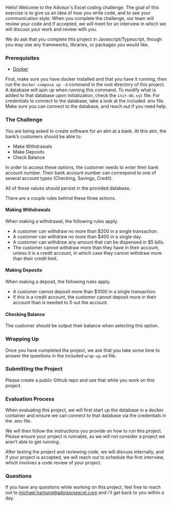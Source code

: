Hello! Welcome to the Advisor's Excel coding challenge. The goal of this exercise is to give us an idea of how you write code, and to see your communication style. When you complete the challenge, our team will review your code and if accepted, we will meet for an interview in which we will discuss your work and review with you.

We do ask that you complete this project in Javascript/Typescript, though you may use any frameworks, libraries, or packages you would like.

### Prerequisites
- [Docker](https://www.docker.com/products/docker-desktop/)

First, make sure you have docker installed and that you have it running, then run the `docker-compose up -d` command in the root directory of this project. A database will spin up when running this command. To modify what is added to that database upon initialization, check the `init-db.sql` file. For credentials to connect to the database, take a look at the included .env file. Make sure you can connect to the database, and reach out if you need help.

### The Challenge

You are being asked to create software for an atm at a bank. At this atm, the bank’s customers should be able to:
- Make Withdrawals
- Make Deposits
- Check Balance

In order to access these options, the customer needs to enter their bank account number. Their bank account number can correspond to one of several account types (Checking, Savings, Credit).

All of these values should persist in the provided database.

There are a couple rules behind these three actions.

#### Making Withdrawals
When making a withdrawal, the following rules apply.
- A customer can withdraw no more than $200 in a single transaction.
- A customer can withdraw no more than $400 in a single day. 
- A customer can withdraw any amount that can be dispensed in $5 bills.
- The customer cannot withdraw more than they have in their account, unless it is a credit account, in which case they cannot withdraw more than their credit limit.

#### Making Deposits
When making a deposit, the following rules apply.
- A customer cannot deposit more than $1000 in a single transaction.
- If this is a credit account, the customer cannot deposit more in their account than is needed to 0 out the account.

#### Checking Balance
The customer should be output their balance when selecting this option.

### Wrapping Up
Once you have completed the project, we ask that you take some time to answer the questions in the included `wrap-up.md` file.

### Submitting the Project
Please create a public Github repo and use that while you work on this project.

### Evaluation Process
When evaluating this project, we will first start up the database in a docker container and ensure we can connect to that database via the credentials in the .env file. 

We will then follow the instructions you provide on how to run this project. Please ensure your project is runnable, as we will not consider a project we aren’t able to get running.

After testing the project and reviewing code, we will discuss internally, and if your project is accepted, we will reach out to schedule the first interview, which involves a code review of your project.

### Questions
If you have any questions while working on this project, feel free to reach out to michael.hartung@advisorsexcel.com and i'll get back to you within a day.
